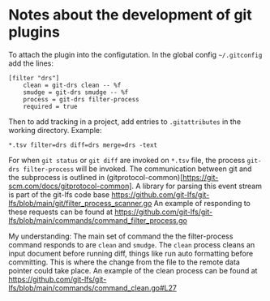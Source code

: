 
# Notes about the development of git plugins


To attach the plugin into the configutation. In the global config `~/.gitconfig` add the lines:
```
[filter "drs"]
	clean = git-drs clean -- %f
	smudge = git-drs smudge -- %f
	process = git-drs filter-process
	required = true
```

Then to add tracking in a project, add entries to `.gitattributes` in the working directory. Example:
```
*.tsv filter=drs diff=drs merge=drs -text
```

For when `git status` or `git diff` are invoked on `*.tsv` file, the process `git-drs filter-process` will be
invoked. The communication between git and the subprocess is outlined in (gitprotocol-common)[https://git-scm.com/docs/gitprotocol-common]. A library for parsing this event stream is part of the git-lfs code base https://github.com/git-lfs/git-lfs/blob/main/git/filter_process_scanner.go 
An example of responding to these requests can be found at https://github.com/git-lfs/git-lfs/blob/main/commands/command_filter_process.go 

My understanding: The main set of command the the filter-process command responds to are `clean` and `smudge`. 
The `clean` process cleans an input document before running diff, things like run auto formatting before committing. This is where the change from the file to the remote data pointer could take place. An example of the 
clean process can be found at https://github.com/git-lfs/git-lfs/blob/main/commands/command_clean.go#L27